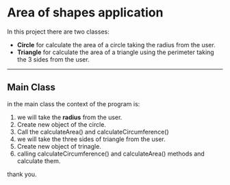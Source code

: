 # Area of shapes application

In this project there are two classes:
  - **Circle** for calculate the area of a circle taking the radius from the user.
  - **Triangle** for calculate the area of a triangle using the perimeter taking the 3 sides from the user.
---
## Main Class
in the main class the context of the program is:
  1. we will take the **radius** from the user.
  2. Create new object of the circle.
  3. Call the calculateArea() and calculateCircumference() 
  4. we will take the three sides of triangle from the user.
  5. Create new object of trinagle.
  6. calling calculateCircumference() and calculateArea() methods and calculate them.

thank you.
